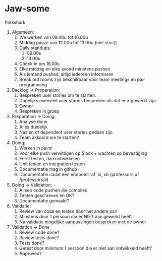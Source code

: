 # Jaw-some
Parkshark

<ol>
    <li>Algemeen:<br/>
        <ol>
            <li>We werken van 09.00u tot 16.00u</li>
            <li>Middag pauze van 12.00u tot 13.00u (niet strict)</li>
            <li>Daily standups: <br/>
                <ol>
                    <li>09.00u</li>
                    <li>13.00u</li>
                </ol>
            </li>
            <li>Check in om 16.00u</li>
            <li>Elke middag en elke avond minstens pushen</li>
            <li>Als iemand pushed, altijd iedereen informeren</li>
            <li>Break out rooms zijn beschikbaar voor team meetings en pair programming</li>
        </ol> 
    </li>
    <li>Backlog -> Preparation:<br/>
        <ol>
            <li>Bespreken user stories om te starten.</li>
            <li>Dagelijks evenveel user stories bespreken als dat er afgewerkt zijn.</li>
            <li>Owner</li>
            <li>Bespreken in groep</li>
        </ol>
    </li>
    <li>Preparation -> Doing:<br/>
            <ol>
                <li>Analyse done</li>
                <li>Alles duidelijk</li>
                <li>Nazien of dependent user stories gedaan zijn</li>
                <li>Team akkoord om te starten?</li>
            </ol>
    <li>Doing: <br/>
        <ol>
              <li>Werken in pairs!</li>
              <li>Voor elke push verwittigen op Slack + wachten op bevestiging</li>
              <li>Eerst testen, dan ontwikkelen</li>
               <li>Unit testen en integration testen</li>
               <li>Documentatie mag in github</li>
               <li>Documentatie nadat een endpoint 'af' is, vb /professors of /professors/id</li>
        </ol> 
    </li>
    <li>Doing -> Validation:<br/>
        <ol>
            <li>Alleen code pushen die compiled</li>
            <li>Testen geschreven en OK?</li>
            <li>Documentatie gemaakt?</li>     
        </ol>
    </li>
    <li>Validatie:<br/>
         <ol>
            <li>Review van code en testen door het andere pair</li>
            <li>Minstens door 1 persoon die er NIET aan gewerkt heeft</li>
            <li>Na validatie mogelijke aanpassingen bespreken met de owner</li>
         </ol>
    <li>Validation -> Done<br/>
        <ol>
            <li>Review code done?</li>
            <li>Review tests done?</li>
            <li>Tests done?</li>
            <li>Getest door minimum 1 persoon die er niet aan ontwikkeld heeft?</li>
            <li>Approved?</li>
        </ol>
    </li>   
</ol>
